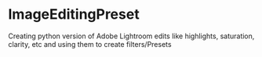 # ImageEditingPreset
Creating python version of Adobe Lightroom edits like highlights, saturation, clarity, etc and using them to create filters/Presets
